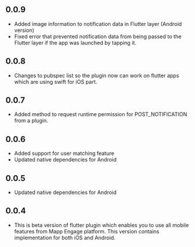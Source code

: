 ## 0.0.9
* Added image information to notification data in Flutter layer (Android version)
* Fixed error that prevented notification data from being passed to the Flutter layer if the app was launched by tapping it.

## 0.0.8
* Changes to pubspec list so the plugin now can work on flutter apps which are using swift for iOS part.

## 0.0.7
* Added method to request runtime permission for POST_NOTIFICATION from a plugin.

## 0.0.6
* Added support for user matching feature
* Updated native dependencies for Android

## 0.0.5
* Updated native dependencies for Android

## 0.0.4
* This is beta version of flutter plugin which enables you to use all mobile features from Mapp Engage platform. This version contains implementation for both iOS and Android. 
